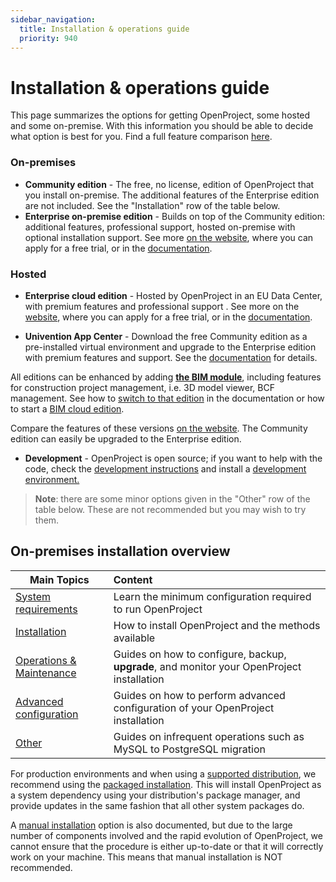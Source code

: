```yaml
---
sidebar_navigation:
  title: Installation & operations guide
  priority: 940
---
```


# Installation & operations guide

This page summarizes the options for getting OpenProject, some hosted and some on-premise. With this information you should be able to decide what option is best for you. Find a full feature comparison [here](https://www.openproject.org/pricing/#features).

### On-premises

* **Community edition** - The free, no license, edition of OpenProject that you install on-premise. The additional features of the Enterprise edition are not included. See the "Installation" row of the table below.
* **Enterprise on-premise edition** - Builds on top of the Community edition: additional features, professional support, hosted on-premise with optional installation support. See more [on the website](https://www.openproject.org/enterprise-edition/), where you can apply for a free trial, or in the [documentation](../enterprise-guide/enterprise-on-premises-guide/).

### Hosted

* **Enterprise cloud edition** - Hosted by OpenProject in an EU Data Center, with premium features and professional support . See more on the [website](https://www.openproject.org/hosting/), where you can apply for a free trial, or in the [documentation](../enterprise-guide/enterprise-cloud-guide/).

* **Univention App Center** - Download the free Community edition as a pre-installed virtual environment and upgrade to the Enterprise edition with premium features and support. See the [documentation](installation/univention/) for details.



All editions can be enhanced by adding **[the BIM module](https://www.openproject.org/bim-project-management/)**, including features for construction project management, i.e. 3D model viewer, BCF management. See how to [switch to that edition](changing-to-bim-edition) in the documentation or how to start a [BIM cloud edition](https://start.openproject.com/go/bim).

Compare the features of these versions [on the website](https://www.openproject.org/pricing/#features). The Community edition can easily be upgraded to the Enterprise edition.

* **Development** - OpenProject is open source; if you want to help with the code, check the [development instructions](../development/) and install a [development environment.](../development/#additional-resources)

> **Note**: there are some minor options given in the "Other" row of the table below. These are not recommended but you may wish to try them.

## On-premises installation overview

| Main Topics | Content |
| ----------- | :---------- |
| [System requirements](system-requirements) | Learn the minimum configuration required to run OpenProject |
| [Installation](installation/) | How to install OpenProject and the methods available |
| [Operations & Maintenance](operation/) | Guides on how to configure, backup, **upgrade**, and monitor your OpenProject installation |
| [Advanced configuration](configuration/) | Guides on how to perform advanced configuration of your OpenProject installation |
| [Other](misc/) | Guides on infrequent operations such as MySQL to PostgreSQL migration |

For production environments and when using a [supported distribution](system-requirements), we recommend using the [packaged installation](installation/packaged/). This will install OpenProject as a system dependency using your distribution's package manager, and provide updates in the same fashion that all other system packages do.

A [manual installation](installation/manual) option is also documented, but due to the large number of components involved and the rapid evolution of OpenProject, we cannot ensure that the procedure is either up-to-date or that it will correctly work on your machine. This means that manual installation is NOT recommended.

